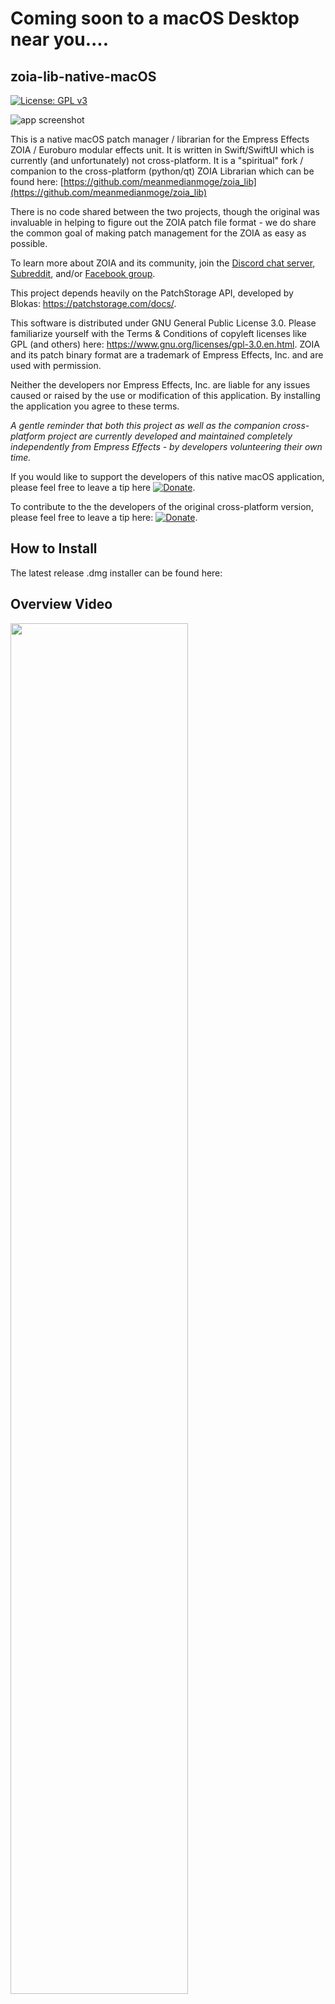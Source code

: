 # Coming soon to a macOS Desktop near you....



## zoia-lib-native-macOS

[![License: GPL v3](https://img.shields.io/badge/License-GPLv3-blue.svg)](https://www.gnu.org/licenses/gpl-3.0)


![app screenshot](/docs/app-screenshot.png?raw=true)

This is a native macOS patch manager / librarian for the Empress Effects ZOIA / Euroburo modular effects unit. It is written in Swift/SwiftUI which is currently (and unfortunately) not cross-platform. It is a "spiritual" fork / companion to the cross-platform (python/qt) ZOIA Librarian which can be found here: [https://github.com/meanmedianmoge/zoia_lib](https://github.com/meanmedianmoge/zoia_lib)

There is no code shared between the two projects, though the original was invaluable in helping to figure out the ZOIA patch file format - we do share the common goal of making patch management for the ZOIA as easy as possible.

To learn more about ZOIA and its community, join the [Discord chat server](https://discordapp.com/invite/HG5GesY),
[Subreddit](https://reddit.com/r/zoia), and/or [Facebook group](https://facebook.com/groups/EmpressZOIAUsers).

This project depends heavily on the PatchStorage API, developed by Blokas: https://patchstorage.com/docs/.

This software is distributed under GNU General Public License 3.0. Please familiarize yourself with the Terms & Conditions of copyleft licenses like GPL (and others) here: https://www.gnu.org/licenses/gpl-3.0.en.html. ZOIA and its patch binary format are a trademark of Empress Effects, Inc. and are used with permission.

Neither the developers nor Empress Effects, Inc. are liable for any issues caused or raised by the use or modification of this application. By installing the application you agree to these terms.

*A gentle reminder that both this project as well as the companion cross-platform project are currently developed and maintained completely independently from Empress Effects - by developers volunteering their own time.*

If you would like to support the developers of this native macOS application, please feel free to leave a tip here [![Donate](https://img.shields.io/badge/Donate-PayPal-blue.svg)](https://paypal.me/polymorphicranch?country.x=US&locale.x=en_US).

To contribute to the the developers of the original cross-platform version, please feel free to leave a tip here: [![Donate](https://img.shields.io/badge/Donate-PayPal-blue.svg)](https://www.paypal.com/cgi-bin/webscr?cmd=_donations&business=UUQ3SW5VMV3X4&currency_code=USD&source=url).


## How to Install
The latest release .dmg installer can be found here:

## Overview Video
[<img src="https://img.youtube.com/vi/4Q0BduQNcb4/maxresdefault.jpg" width="75%">](https://youtu.be/4Q0BduQNcb4)

## Developement Environment

This is a modern SwiftUI macOS native application. As such, it has some unfortunately hefty requirements (imposed by Apple not by the developers).

**This application requires Xcode >= 13.3 and macOS Monterey**


---------


## Documentation

A user guide with tips & tricks is available here [User Guide](/docs/

Documentation of the ZOIA binary format as well as original testing and design documents for the original project from Empress Effects can be found in the [docs](/docs/macOS%20UserGuide.md) folder.

## Contributing
We welcome all contributions! If you want to see something added, 
either fork or clone the repo to get started. SwiftUI is currently a wild frontier / cutting edge technology from Apple, and as such, has bugs and quirks that require lots of trial and error. You have been warned. It is fun though.

## Authors
- Johnny Turpin
